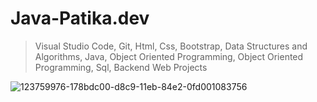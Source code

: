 # Java-Patika.dev

> Visual Studio Code, Git, Html, Css, Bootstrap, Data Structures and Algorithms, Java, Object Oriented Programming, Object Oriented Programming, Sql, Backend Web Projects


![123759976-178bdc00-d8c9-11eb-84e2-0fd001083756](https://user-images.githubusercontent.com/35347777/138553595-2e57e14d-e591-470c-9bc3-e470cd16a447.png)
